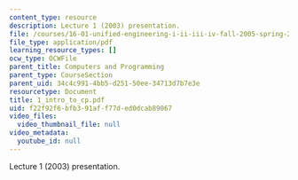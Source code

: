 ```yaml
---
content_type: resource
description: Lecture 1 (2003) presentation.
file: /courses/16-01-unified-engineering-i-ii-iii-iv-fall-2005-spring-2006/f22f92f6bfb391aff77ded0dcab89067_1_intro_to_cp.pdf
file_type: application/pdf
learning_resource_types: []
ocw_type: OCWFile
parent_title: Computers and Programming
parent_type: CourseSection
parent_uid: 34c4c991-4bb5-d251-50ee-34713d7b7e3e
resourcetype: Document
title: 1_intro_to_cp.pdf
uid: f22f92f6-bfb3-91af-f77d-ed0dcab89067
video_files:
  video_thumbnail_file: null
video_metadata:
  youtube_id: null
---
```

Lecture 1 (2003) presentation.